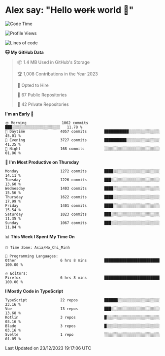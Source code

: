 # Alex say: "Hello ~~work~~ world 🐾"

<!--START_SECTION:waka-->
![Code Time](http://img.shields.io/badge/Code%20Time-1%2C062%20hrs%2010%20mins-blue)

![Profile Views](http://img.shields.io/badge/Profile%20Views-1-blue)

![Lines of code](https://img.shields.io/badge/From%20Hello%20World%20I%27ve%20Written-5.3%20million%20lines%20of%20code-blue)

**🐱 My GitHub Data** 

> 📦 1.4 MB Used in GitHub's Storage 
 > 
> 🏆 1,008 Contributions in the Year 2023
 > 
> 💼 Opted to Hire
 > 
> 📜 67 Public Repositories 
 > 
> 🔑 42 Private Repositories 
 > 
**I'm an Early 🐤** 

```text
🌞 Morning                1062 commits        ███░░░░░░░░░░░░░░░░░░░░░░   11.78 % 
🌆 Daytime                4057 commits        ███████████░░░░░░░░░░░░░░   45.01 % 
🌃 Evening                3727 commits        ██████████░░░░░░░░░░░░░░░   41.35 % 
🌙 Night                  168 commits         ░░░░░░░░░░░░░░░░░░░░░░░░░   01.86 % 
```
📅 **I'm Most Productive on Thursday** 

```text
Monday                   1272 commits        ████░░░░░░░░░░░░░░░░░░░░░   14.11 % 
Tuesday                  1226 commits        ███░░░░░░░░░░░░░░░░░░░░░░   13.60 % 
Wednesday                1403 commits        ████░░░░░░░░░░░░░░░░░░░░░   15.56 % 
Thursday                 1622 commits        ████░░░░░░░░░░░░░░░░░░░░░   17.99 % 
Friday                   1401 commits        ████░░░░░░░░░░░░░░░░░░░░░   15.54 % 
Saturday                 1023 commits        ███░░░░░░░░░░░░░░░░░░░░░░   11.35 % 
Sunday                   1067 commits        ███░░░░░░░░░░░░░░░░░░░░░░   11.84 % 
```


📊 **This Week I Spent My Time On** 

```text
🕑︎ Time Zone: Asia/Ho_Chi_Minh

💬 Programming Languages: 
Other                    6 hrs 8 mins        █████████████████████████   100.00 % 

🔥 Editors: 
Firefox                  6 hrs 8 mins        █████████████████████████   100.00 % 
```

**I Mostly Code in TypeScript** 

```text
TypeScript               22 repos            ██████░░░░░░░░░░░░░░░░░░░   23.16 % 
Vue                      13 repos            ███░░░░░░░░░░░░░░░░░░░░░░   13.68 % 
Kotlin                   3 repos             █░░░░░░░░░░░░░░░░░░░░░░░░   03.16 % 
Blade                    3 repos             █░░░░░░░░░░░░░░░░░░░░░░░░   03.16 % 
Svelte                   1 repo              ░░░░░░░░░░░░░░░░░░░░░░░░░   01.05 % 
```




 Last Updated on 23/12/2023 19:17:06 UTC
<!--END_SECTION:waka-->
